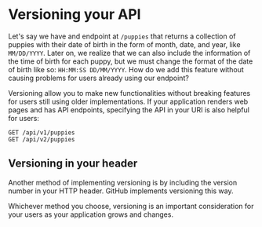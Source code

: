 # Versioning your API

Let's say we have and endpoint at `/puppies` that returns a collection of puppies with their date of birth in the form of month, date, and year, like `MM/DD/YYYY`. Later on, we realize that we can also include the information of the time of birth for each puppy, but we must change the format of the date of birth like so: `HH:MM:SS DD/MM/YYYY`. How do we add this feature without causing problems for users already using our endpoint?

Versioning allow you to make new functionalities without breaking features for users still using older implementations. If your application renders web pages and has API endpoints, specifying the API in your URI is also helpful for users:

```
GET /api/v1/puppies
GET /api/v2/puppies
```

## Versioning in your header
Another method of implementing versioning is by including the version number in your HTTP header. GitHub implements versioning this way.

Whichever method you choose, versioning is an important consideration for your users as your application grows and changes.
